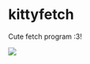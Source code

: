 # kittyfetch

Cute fetch program :3!

<img src="https://user-images.githubusercontent.com/106065895/208920071-139a3156-1291-45d7-93b7-99dd2dff099b.png">
